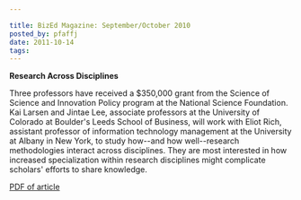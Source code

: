 ```yaml
---

title: BizEd Magazine: September/October 2010
posted_by: pfaffj
date: 2011-10-14
tags: 
---
```


<p><strong>Research Across Disciplines</strong></p>
<p>Three professors have received a $350,000 grant from the Science of Science and Innovation Policy program at the National Science Foundation. Kai Larsen and Jintae Lee, associate professors at the University of Colorado at Boulder's Leeds School of Business, will work with Eliot Rich, assistant professor of information technology management at the University at Albany in New York, to study how--and how well--research methodologies interact across disciplines. They are most interested in how increased specialization within research disciplines might complicate scholars' efforts to share knowledge.</p>
<p><a href="http://128.138.178.33/sites/default/files/bized%20septoct%202010.pdf">PDF of article</a></p>
    
